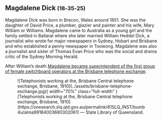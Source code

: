 ## Magdalene Dick <small>(18‑35‑25)</small>

Magdalene Dick was born in Brecon, Wales around 1851. She was the daughter of David Price, a plumber, glazier and painter and his wife, Mary William or Williams. Magdalene came to Australia as a young girl and the family settled in Ballarat where she later married William Heddel Dick, a journalist who wrote for major newspapers in Sydney, Hobart and Brisbane and who established a penny newspaper in Toowong. Magdalene was also a journalist and sister of Thomas Evan Price who was the social and drama critic of the Sydney Morning Herald. 

After William’s death [Magdalene became superintendent of the first group of female switchboard operators at the Brisbane telephone exchange](https://trove.nla.gov.au/newspaper/article/20560715).

<figure markdown>
  ![Telephonists working at the, Brisbane Central telephone exchange, Brisbane, 1910](../assets/brisbane-telephone-exchange.jpg){ width="70%" class="full-width" }
  <figcaption markdown>[Telephonists working at the, Brisbane Central telephone exchange, Brisbane, 1910](https://onesearch.slq.qld.gov.au/permalink/61SLQ_INST/bumb4u/alma99184003680302061) — State Library of Queensland.</figcaption>
</figure>